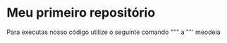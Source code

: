 # Meu primeiro repositório

Para executas nosso código utilize o seguinte comando
"""
a
""'
meodeia
